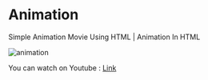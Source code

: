# Animation
Simple Animation Movie Using HTML | Animation In HTML 

![animation](https://github.com/MadushaniDGS/Animation/assets/119606198/64cb2598-4728-4d65-88ff-1e6759ec9845)

You can watch on Youtube : <a href="https://youtu.be/fxJdmBM0SYs?si=2Kutu__DMgcsUkG4">Link</a>

